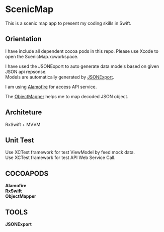 # ScenicMap
This is a scenic map app to present my coding skills in Swift.

## Orientation
I have include all dependent cocoa pods in this repo. Please use Xcode to open the ScenicMap.xcworkspace.   

I have used the JSONExport to auto generate data models based on given JSON api repsonse.   
Models are automatically generated by [JSONExport](https://github.com/Ahmed-Ali/JSONExport).  

I am using [Alamofire](https://cocoapods.org/pods/Alamofire) for access API service.  

The [ObjectMapper](https://cocoapods.org/pods/ObjectMapper) helps me to map decoded JSON object.  

## Architeture
RxSwift + MVVM

## Unit Test
Use XCTest framework for test ViewModel by feed mock data.  
Use XCTest framework for test API Web Service Call.  

## COCOAPODS 
**Alamofire**  
**RxSwift**  
**ObjectMapper**  

## TOOLS
**JSONExport**
